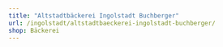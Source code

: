 ```yaml
---
title: "Altstadtbäckerei Ingolstadt Buchberger"
url: /ingolstadt/altstadtbaeckerei-ingolstadt-buchberger/
shop: Bäckerei
---
```

